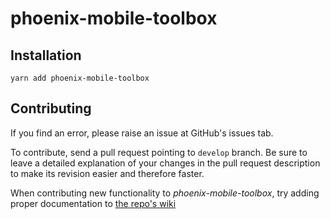 # phoenix-mobile-toolbox

## Installation

`yarn add phoenix-mobile-toolbox`

## Contributing

If you find an error, please raise an issue at GitHub's issues tab.

To contribute, send a pull request pointing to `develop` branch. Be sure to leave a detailed explanation of your changes in the pull request description to make its revision easier and therefore faster.

When contributing new functionality to _phoenix-mobile-toolbox_, try adding proper documentation to [the repo's wiki](https://github.com/Papinotas-Desarrollo/phoenix-mobile-toolbox/wiki)
